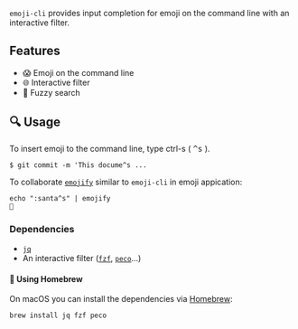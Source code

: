 `emoji-cli` provides input completion for emoji on the command line with an interactive filter.

## Features

- 😱 Emoji on the command line
- 🌐 Interactive filter
- 🔎 Fuzzy search

## 🔍 Usage

To insert emoji to the command line, type ctrl-s ( <kbd>^s</kbd> ).

```console
$ git commit -m 'This docume^s ...
```

To collaborate [`emojify`](https://github.com/mrowa44/emojify) similar to `emoji-cli` in emoji appication:

```console
echo ":santa^s" | emojify
🎅
```

### Dependencies

- [`jq`](https://stedolan.github.io/jq/)
- An interactive filter ([`fzf`](https://github.com/junegunn/fzf), [`peco`](https://github.com/peco/peco)...)

#### 🍺 Using Homebrew
On macOS you can install the dependencies via [Homebrew](http://brew.sh/):

```
brew install jq fzf peco
```